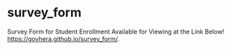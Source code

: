 # survey_form
Survey Form for Student Enrollment Available for Viewing at the Link Below!
 https://govhera.github.io/survey_form/.

